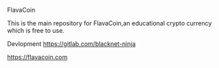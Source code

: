FlavaCoin

This is the main repository for FlavaCoin,an educational crypto currency which is free to use. 




Devlopment  https://gitlab.com/blacknet-ninja

https://flavacoin.com 
